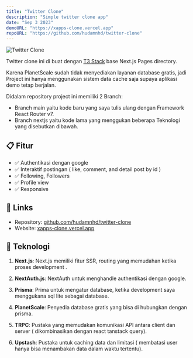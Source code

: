 ```yaml
---
title: "Twitter Clone"
description: "Simple twitter clone app"
date: "Sep 3 2023"
demoURL: "https://xapps-clone.vercel.app"
repoURL: "https://github.com/hudamnhd/twitter-clone"
---
```


![Twitter Clone](/twitter-clone.png)

Twitter clone ini di buat dengan [T3 Stack](https://create.t3.gg) base Next.js Pages directory.

Karena PlanetScale sudah tidak menyediakan layanan database gratis, jadi Project ini hanya
menggunakan sistem data cache saja supaya aplikasi demo tetap berjalan.

Didalam repository project ini memiliki 2 Branch:
- Branch main yaitu kode baru yang saya tulis ulang dengan Framework React Router v7.
- Branch nextjs yaitu kode lama yang menggukan beberapa Teknologi yang disebutkan dibawah.

## 📋 Fitur

- ✅ Authentikasi dengan google
- ✅ Interaktif postingan ( like, comment, and detail post by id )
- ✅ Following, Followers
- ✅ Profile view
- ✅ Responsive


## 📄 Links

- Repository: [github.com/hudamnhd/twitter-clone](https://github.com/hudamnhd/twitter-clone)
- Website: [xapps-clone.vercel.app](https://xapps-clone.vercel.app)

## 🚀 Teknologi

1. **Next.js**: Next.js memiliki fitur SSR, routing yang memudahan ketika proses development .

2. **NextAuth.js**: NextAuth untuk menghandle authentikasi dengan google.

3. **Prisma**: Prima untuk mengatur database, ketika development saya menggukana sql lite sebagai database.

4. **PlanetScale**: Penyedia database gratis yang bisa di hubungkan dengan prisma.

5. **TRPC**: Pustaka yang memudakan komunikasi API antara client dan server (
   dikombinasikan dengan react tanstack query).

6. **Upstash**: Pustaka untuk caching data dan limitasi ( membatasi user hanya bisa menambakan data dalam waktu tertentu).
